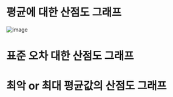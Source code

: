 
# 평균에 대한 산점도 그래프
![image](https://user-images.githubusercontent.com/64896739/202119472-0e5c1129-b76a-4fbd-b5ae-ce798de1c985.png)

# 표준 오차 대한 산점도 그래프


# 최악 or 최대 평균값의 산점도 그래프
